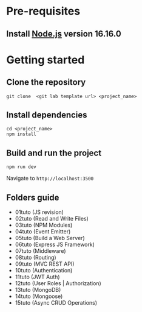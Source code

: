 # Pre-requisites
## Install [Node.js](https://nodejs.org/en/) version 16.16.0


# Getting started
## Clone the repository
```
git clone  <git lab template url> <project_name>
```
## Install dependencies
```
cd <project_name>
npm install
```
## Build and run the project
```
npm run dev
```
  Navigate to `http://localhost:3500`
  
## Folders guide
- 01tuto (JS revision)
- 02tuto (Read and Write Files)
- 03tuto (NPM Modules)
- 04tuto (Event Emitter)
- 05tuto (Build a Web Server)
- 06tuto (Express JS Framework)
- 07tuto (Middleware)
- 08tuto (Routing)
- 09tuto (MVC REST API)
- 10tuto (Authentication)
- 11tuto (JWT Auth)
- 12tuto (User Roles | Authorization)
- 13tuto (MongoDB)
- 14tuto (Mongoose)
- 15tuto (Async CRUD Operations)

